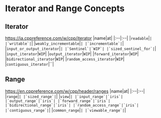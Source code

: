 # Iterator and Range Concepts
## Iterator
https://ja.cppreference.com/w/cpp/iterator
|name|at|
|:--|:--|
|`readable`|``|
|`writable`|``|
|`weakly_incrementable`|``|
|`incrementable`|``|
|`input_or_output_iterator`|``|
|`Sentinel`|`WIP`|
|`sized_sentinel_for`|``|
|`input_iterator`|`WIP`|
|`output_iterator`|`WIP`|
|`forward_iterator`|`WIP`|
|`bidirectional_iterator`|`WIP`|
|`random_access_iterator`|`WIP`|
|`contiguous_iterator`|``|

## Range
https://en.cppreference.com/w/cpp/header/ranges
|name|at|
|:--|:--|
|`range`|``|
|`sized_range`|``|
|`view`|``|
|`input_range`|`iris`|
|`output_range`|`iris`|
|`forward_range`|`iris`|
|`bidirectional_range`|`iris`|
|`random_access_range`|`iris`|
|`contiguous_range`|``|
|`common_range`|``|
|`viewable_range`|``|
